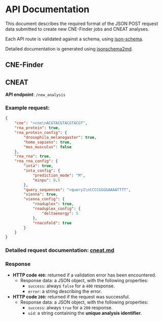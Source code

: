 # API Documentation

This document describes the required format of the JSON POST request data submitted to create new CNE-Finder jobs and CNEAT analyses.

Each API route is validated against a schema, using [json-schema](https://json-schema.org/).

Detailed documentation is generated using [jsonschema2md](https://github.com/adobe/jsonschema2md).

## CNE-Finder

## CNEAT

**API endpoint**: `/new_analysis`

### Example request:

```json
{
    "cne": ">cne\nACGTACGTACGTACGT",
    "rna_protein": true,
    "rna_protein_config": {
        "drosophila_melanogaster": true,
        "homo_sapiens": true,
        "mus_musculus": false
    },
    "rna_rna": true,
    "rna_rna_config": {
        "inta": true,
        "inta_config": {
            "prediction_mode": "M",
            "minpu": 0.5
        },
        "query_sequences": ">query1\nCCCCGGGGAAAATTTT",
        "vienna": true,
        "vienna_config": {
            "rnaduplex": true,
            "rnaduplex_config": {
                "deltaenergy": 5
            },
            "rnacofold": true
        }
    }
}
```

### Detailed request documentation: **[cneat.md](cneat.md)**

### Response

- **HTTP code `400`:** returned if a validation error has been encountered.
  - Response data: a JSON object, with the following properties:
    - `success`: always `false` for a `400` response.
    - `error`: a string describing the error.
- **HTTP code `200`:** returned if the request was successful.
  - Response data: a JSON object, with the following properties:
    - `success`: always `true` for a `200` response.
    - `uid`: a string containing the **unique analysis identifier**.